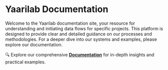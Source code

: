 # Yaarilab Documentation

Welcome to the Yaarilab documentation site, your resource for understanding and initiating data flows for specific projects. This platform is designed to provide clear and detailed guidance on our processes and methodologies. For a deeper dive into our systems and examples, please explore our documentation.


🔍 Explore our comprehensive [**Documentation**](https://yaarilab.github.io/yaarilab_documentation/#/./) for in-depth insights and practical examples.